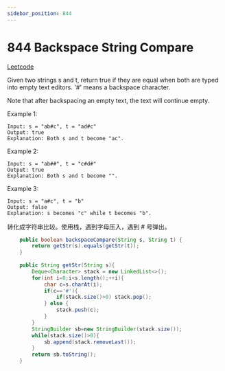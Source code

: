 ```yaml
---
sidebar_position: 844
---
```


# 844 Backspace String Compare


[Leetcode](https://leetcode.com/problems/backspace-string-compare/)

Given two strings s and t, return true if they are equal when both are typed into empty text editors. '#' means a backspace character.

Note that after backspacing an empty text, the text will continue empty.

 

Example 1:
```
Input: s = "ab#c", t = "ad#c"  
Output: true  
Explanation: Both s and t become "ac".
```

Example 2:
```
Input: s = "ab##", t = "c#d#"
Output: true
Explanation: Both s and t become "".
```
Example 3:
```
Input: s = "a#c", t = "b"
Output: false
Explanation: s becomes "c" while t becomes "b".
```

转化成字符串比较。使用栈，遇到字母压入，遇到 # 号弹出。

```java
    public boolean backspaceCompare(String s, String t) {
        return getStr(s).equals(getStr(t));
    }
    
    public String getStr(String s){
        Deque<Character> stack = new LinkedList<>();
        for(int i=0;i<s.length();++i){
            char c=s.charAt(i);
            if(c=='#'){
                if(stack.size()>0) stack.pop();
            } else {
                stack.push(c);
            }
        }
        StringBuilder sb=new StringBuilder(stack.size());
        while(stack.size()>0){
            sb.append(stack.removeLast());
        }
        return sb.toString();
    }
```
